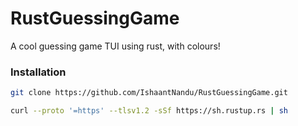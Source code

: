 # RustGuessingGame
A cool guessing game TUI using rust, with colours!

### Installation
```bash 
git clone https://github.com/IshaantNandu/RustGuessingGame.git
```
```bash
curl --proto '=https' --tlsv1.2 -sSf https://sh.rustup.rs | sh
```
